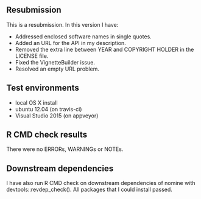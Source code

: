 ## Resubmission
This is a resubmission. In this version I have:

- Addressed enclosed software names in single quotes.
- Added an URL for the API in my description.
- Removed the extra line between YEAR and COPYRIGHT HOLDER in the LICENSE file.
- Fixed the VignetteBuilder issue.
- Resolved an empty URL problem.

## Test environments
* local OS X install
* ubuntu 12.04 (on travis-ci)
* Visual Studio 2015 (on appveyor)

## R CMD check results
There were no ERRORs, WARNINGs or NOTEs.

## Downstream dependencies
I have also run R CMD check on downstream dependencies of nomine with devtools::revdep_check(). All packages that I could install passed.
